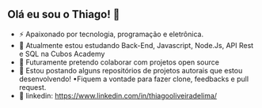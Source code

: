 ## Olá eu sou o Thiago! 👋

- ⚡ Apaixonado por tecnologia, programação e eletrônica.
- 🌱 Atualmente estou estudando Back-End, Javascript, Node.Js, API Rest  e SQL na Cubos Academy
- 👯 Futuramente pretendo colaborar com projetos open source
- 🤔 Estou postando alguns repositórios de projetos autorais que estou desenvolvendo!
     •Fiquem a vontade para fazer clone, feedbacks e pull request.
- 💬 linkedin: https://www.linkedin.com/in/thiagooliveiradelima/
